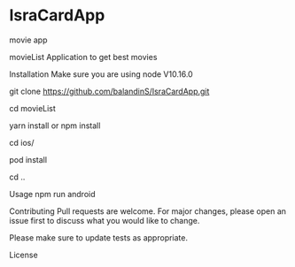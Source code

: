 # IsraCardApp
movie app

movieList
Application to get best movies

Installation
Make sure you are using node V10.16.0

git clone https://github.com/balandinS/IsraCardApp.git

cd movieList

yarn install or npm install

cd ios/

pod install

cd ..

Usage
npm run android

Contributing
Pull requests are welcome. For major changes, please open an issue first to discuss what you would like to change.

Please make sure to update tests as appropriate.

License
